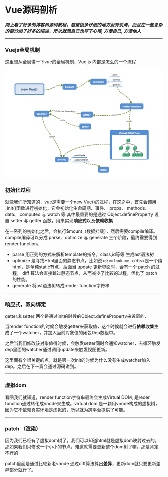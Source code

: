 # Vue源码剖析

***网上看了好多的博客和源码教程，感觉很多仔细的地方没有说清，而且在一些复杂的部分加了好多的描述，所以就想自己也写下心得, 方便自己, 方便他人***

---
### Vuejs全局机制

这里想从全局讲一下vue的全局机制，Vue.js 内部是怎么的一个流程

![image](./image/intro.png)

### 初始化过程  

就像我们所知道的，vue是需要一个new Vue()的过程，在这之中，首先会调用_init()函数进行初始化，它会初始化生命周期、事件、 props、 methods、 data、 computed 与 watch 等.其中最重要的是通过 Object.defineProperty 设置 setter 与 getter 函数，用来实现**响应式**以及**依赖收集**  

在一系列的初始化之后，会执行$mount（数据挂载），然后需要compile编译。  
compile编译可以分成 parse、optimize 与 generate 三个阶段，最终需要得到 render function。

- parse
  用正则的方式来解析template的指令，class,id等等 生成ast语法树
- optimize
  是寻找Html里面的静态节点，比如说`<div>look me </div>`是一个纯html，是单纯static节点，后面当 update 更新界面时，会有一个 patch 的过程， diff 算法会直接跳过静态节点，从而减少了比较的过程，优化了 patch 的性能。
- generate
  将ast语法树转成render function字符串

--- 
### 响应式，双向绑定

getter,和setter 两个是通过init的时候的Object.defineProperty来设置的，

当render function的时候会触发getter来获取值，这个时候就会进行**依赖收集**生成了一个watcher，并加入当前对象值的闭包Dep数组中。  

之后当我们修改该对象值得时候，会触发setter同时会通知watcher，去循环触发dep里面的watcher通过调用update来触发视图更新。

这里面有个很关键的点，就是第一次init的时候为什么没有生成watcher加入dep。之后在下一篇会通过源码讲到。

---

### 虚拟dom

看图我们就知道，render function字符串最终会生成Virtual DOM, 是reder function通过转化成vnode来生成。virtual dom 是一颗用vnode构成的虚拟树，因为它不依赖真实环境是虚拟的，所以就为跨平台提供了可能。

---
### patch （渲染）

因为我们已经有了虚拟dom树了，我们可以知道html就是虚拟dom映射过去的，那如果我们只修改一个小小的节点，难道就需要更新整个dom树了嘛，那是肯定不行的  

patch里面是通过比较新老vnode 通过diff算法算出**差异**，更新dom就只要更新差异部分就行了。